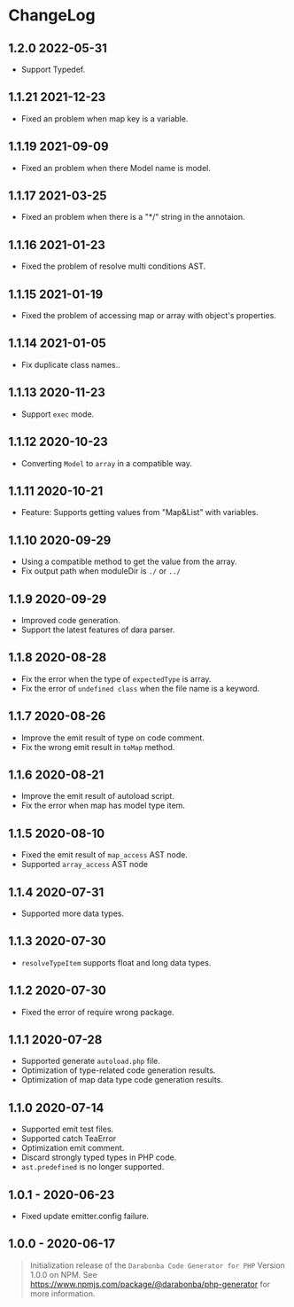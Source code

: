 # ChangeLog

## 1.2.0 2022-05-31

- Support Typedef.

## 1.1.21 2021-12-23

- Fixed an problem when map key is a variable.

## 1.1.19 2021-09-09

- Fixed an problem when there Model name is model.

## 1.1.17 2021-03-25

- Fixed an problem when there is a "*/" string in the annotaion.

## 1.1.16 2021-01-23

- Fixed the problem of resolve multi conditions AST.

## 1.1.15 2021-01-19

- Fixed the problem of accessing map or array with object's properties.

## 1.1.14 2021-01-05

- Fix duplicate class names..

## 1.1.13 2020-11-23

- Support `exec` mode.

## 1.1.12 2020-10-23

- Converting `Model` to `array` in a compatible way.

## 1.1.11 2020-10-21

- Feature: Supports getting values from "Map&List" with variables.

## 1.1.10 2020-09-29

- Using a compatible method to get the value from the array.
- Fix output path when moduleDir is `./` or `../`

## 1.1.9 2020-09-29

- Improved code generation.
- Support the latest features of dara parser.

## 1.1.8 2020-08-28

- Fix the error when the type of `expectedType` is array.
- Fix the error of `undefined class` when the file name is a keyword.

## 1.1.7 2020-08-26

- Improve the emit result of type on code comment.
- Fix the wrong emit result in `toMap` method.

## 1.1.6 2020-08-21

- Improve the emit result of autoload script.
- Fix the error when map has model type item.

## 1.1.5 2020-08-10

- Fixed the emit result of `map_access` AST node.
- Supported `array_access` AST node

## 1.1.4 2020-07-31

- Supported more data types.

## 1.1.3 2020-07-30

- `resolveTypeItem` supports float and long data types.

## 1.1.2 2020-07-30

- Fixed the error of require wrong package.

## 1.1.1 2020-07-28

- Supported generate `autoload.php` file.
- Optimization of type-related code generation results.
- Optimization of map data type code generation results.

## 1.1.0 2020-07-14

- Supported emit test files.
- Supported catch TeaError
- Optimization emit comment.
- Discard strongly typed types in PHP code.
- `ast.predefined` is no longer supported.

## 1.0.1 - 2020-06-23

- Fixed update emitter.config failure.

## 1.0.0 - 2020-06-17

> Initialization release of the `Darabonba Code Generator for PHP` Version 1.0.0 on NPM.
> See <https://www.npmjs.com/package/@darabonba/php-generator> for more information.
